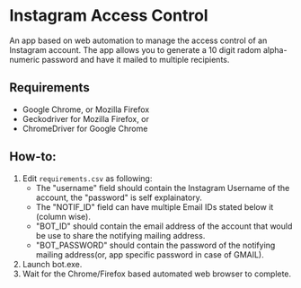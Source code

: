 # Instagram Access Control
An app based on web automation to manage the access control of an Instagram account. The app allows you to generate a 10 digit radom alpha-numeric password and have it mailed to multiple recipients.

## Requirements
- Google Chrome, or Mozilla Firefox
- Geckodriver for Mozilla Firefox, or
- ChromeDriver for Google Chrome

## How-to:
1. Edit `requirements.csv` as following:
    - The "username" field should contain the Instagram Username of the account, the "password" is self explainatory. 
    - The "NOTIF_ID" field can have multiple Email IDs stated below it (column wise). 
    - "BOT_ID" should contain the email address of the account that would be use to share the notifying mailing address.
    - "BOT_PASSWORD" should contain the password of the notifying mailing address(or, app specific password in case of GMAIL).
2. Launch bot.exe.
3. Wait for the Chrome/Firefox based automated web browser to complete.
